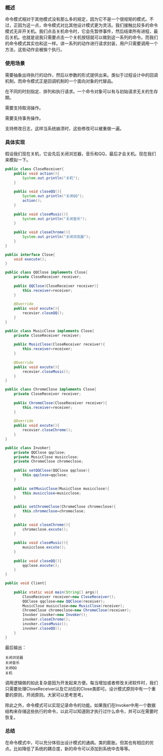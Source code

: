 ### 概述

命令模式相对于其他模式没有那么多的规定，因为它不是一个很规矩的模式。不过，正因为这一点，命令模式对比其他设计模式更为灵活。我们接触比较多的命令模式无非开关机。我们点击关机命令时，它会先暂停事件，然后结束所有进程，最后关机。也就是说我只需要点击一个关机按钮就可以做到这一系列的命令。而我们的命令模式其实也和这一样。讲一系列的动作进行请求封装，用户只需要调用一个方法，这些动作会被挨个执行。

### 使用场景

需要抽象出待执行的动作，然后以参数的形式提供出来。类似于过程设计中的回调机制，而命令模式正是回调机制的一个面向对象的代替品。

在不同的时刻指定、排列和执行请求。一个命令对象可以有与初始请求无关的生存期。

需要支持取消操作。

需要支持事务操作。

支持修改日志，这样当系统崩溃时，这些修改可以被重做一遍。

### 具体实现

假设我们现在关机，它会先后关闭浏览器，音乐和QQ，最后才会关机。现在我们来模拟一下。

```java
public class CloseReceiver{
    public void action(){
        System.out.println("关机");
    }
    
    public void closeQQ(){
        System.out.println("关闭QQ");
        action();
    }
    
    public void closeMusic(){
        System.out.println("关闭音乐");
    }
    
    public void closeChrome(){
        System.out.println("关闭浏览器");
    }
}
```

```java
public interface Close{
    void execute();
}
```

```java
public class QQClose implements Close{
    private CloseReceiver receiver;
    
    public QQClose(CloseReceiver receiver){
        this.receiver=receiver;
    }
    
    @Override
    public void excute(){
        recevier.closeQQ();
    }
}
```

```java
public class MusicClose implements Close{
    private CloseReceiver receiver;
    
    public MusicClose(CloseReceiver receiver){
        this.receiver=receiver;
    }
    
    @Override
    public void excute(){
        recevier.closeMusic();
    }
}
```

```java
public class ChromeClose implements Close{
    private CloseReceiver receiver;
    
    public ChromeClose(CloseReceiver receiver){
        this.receiver=receiver;
    }
    
    @Override
    public void excute(){
        recevier.closeChrome();
    }
}
```

```java
public class Invoker{
    private QQClose qqclose;
    private MusicClose musicclose;
    private ChromeClose chromeclose;
    
    public setQQClose(QQClose qqclose){
        this.qqclose=qqclose;
    } 
    
    public setMusicClose(MusicClose musicclose){
        this.musicclose=musicclose;
    }  
    
    public setChromeClose(ChromeClose chromeclose){
        this.chromeclose=chromeclose;
    }
    
    public void closeChrome(){
        chromeclose.excute();
    } 
    
    public void closeMusic(){
        musicclose.excute();
    }  
    
    public void closeQQ(){
        qqclose.excute();
    }
}
```

```java
public void Client{
    
    public static void main(String[] args){
        CloseReceiver receiver=new CloseReceiver();
        QQClose qqclose=new QQClose(receiver);
        MusicClose musicclose=new MusicClose(receiver);
        ChromeClose chromeclose=new ChromeClose(receiver);
        Invoker invoker=new Invoker();
        invoker.closeChrome();
        invoker.closeMusic();
        invoker.closeQQ();
    }
}
```

最后输出：

```
关闭浏览器
关闭音乐
关闭QQ
关机
```

调用逻辑做的如此复杂是因为开发起来方便。每当增加或者修改关闭软件时，我们只需要处理CloseReceiver以及它对应的Close类即可。设计模式原则中有一个重要的原则，开闭原则。大家可以思考思考。

除此之外，命令模式可以实现记录命令的功能。如果我们在Invoker中用一个数据结构来存储这些执行的命令，以此可以知道刚才执行过什么命令，并可以在需要时恢复。

### 总结

在命令模式中，可以充分体验出设计模式的通病。类的膨胀。但其也有相应的优点。比如降低了系统的耦合度，新的命令可以添加到系统中去等等。